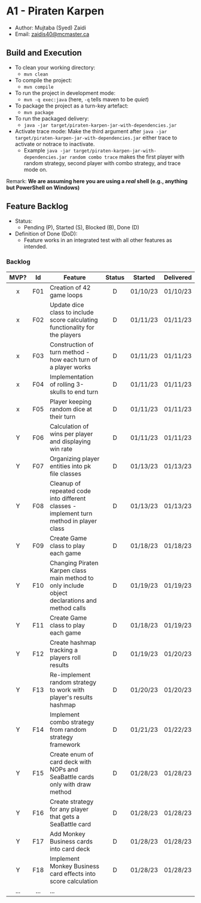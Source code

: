 # A1 - Piraten Karpen

  * Author: Mujtaba (Syed) Zaidi
  * Email: zaidis40@mcmaster.ca

## Build and Execution

  * To clean your working directory:
    * `mvn clean`
  * To compile the project:
    * `mvn compile`
  * To run the project in development mode:
    * `mvn -q exec:java` (here, `-q` tells maven to be _quiet_)
  * To package the project as a turn-key artefact:
    * `mvn package`
  * To run the packaged delivery:
    * `java -jar target/piraten-karpen-jar-with-dependencies.jar` 
  * Activate trace mode: Make the third argument after `java -jar target/piraten-karpen-jar-with-dependencies.jar` either trace to activate or notrace to inactivate.
    * Example `java -jar target/piraten-karpen-jar-with-dependencies.jar random combo trace` makes the first player with random strategy, second player with combo strategy, and trace mode on.

Remark: **We are assuming here you are using a _real_ shell (e.g., anything but PowerShell on Windows)**

## Feature Backlog

 * Status: 
   * Pending (P), Started (S), Blocked (B), Done (D)
 * Definition of Done (DoD):
   * Feature works in an integrated test with all other features as intended.

### Backlog 

| MVP? | Id  | Feature  | Status  |  Started  | Delivered |
| :-:  |:-:  |---       | :-:     | :-:       | :-:       |
| x   | F01 | Creation of 42 game loops |  D  | 01/10/23 | 01/10/23 |
| x   | F02 | Update dice class to include score calculating functionality for the players | D |  01/11/23  |  01/11/23
| x   | F03 | Construction of turn method - how each turn of a player works |  D  |  01/11/23  |  01/11/23
| x   | F04 | Implementation of rolling 3-skulls to end turn | D |  01/11/23  |  01/11/23
| x   | F05 | Player keeping random dice at their turn | D |  01/11/23  | 01/11/23
| Y   | F06 | Calculation of wins per player and displaying win rate | D |  01/11/23  |  01/11/23
| Y   | F07 | Organizing player entities into pk file classes | D |  01/13/23  |  01/13/23
| Y   | F08 | Cleanup of repeated code into different classes - implement turn method in player class | D |  01/13/23  |  01/13/23
| Y   | F09 | Create Game class to play each game | D |  01/18/23  | 01/18/23
| Y   | F10 | Changing Piraten Karpen class main method to only include object declarations and method calls | D |  01/19/23  |  01/19/23
| Y   | F11 | Create Game class to play each game | D |  01/18/23  | 01/19/23
| Y   | F12 | Create hashmap tracking a players roll results | D |  01/19/23  | 01/20/23
| Y   | F13 | Re-implement random strategy to work with player's results hashmap | D |  01/20/23  | 01/20/23
| Y   | F14 | Implement combo strategy from random strategy framework | D |  01/21/23  | 01/22/23
| Y   | F15 | Create enum of card deck with NOPs and SeaBattle cards only with draw method| D |  01/28/23  | 01/28/23
| Y   | F16 | Create strategy for any player that gets a SeaBattle card | D |  01/28/23  | 01/28/23
| Y   | F17 | Add Monkey Business cards into card deck | D |  01/28/23  | 01/28/23
| Y   | F18 | Implement Monkey Business card effects into score calculation | D |  01/28/23  | 01/28/23
| ... | ... | ... |

